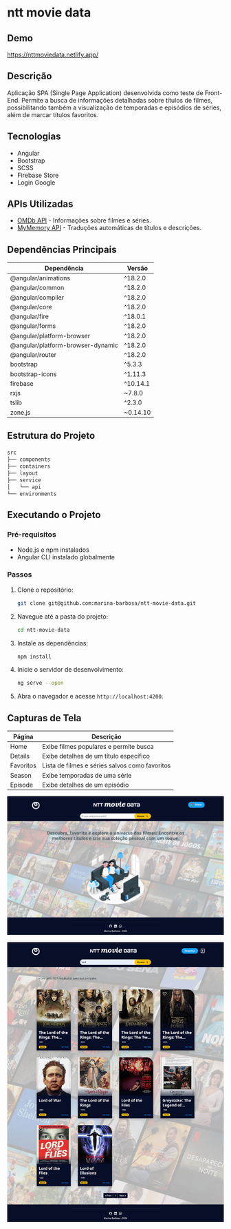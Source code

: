 # ntt movie data

## Demo
https://nttmoviedata.netlify.app/

## Descrição
Aplicação SPA (Single Page Application) desenvolvida como teste de Front-End. Permite a busca de informações detalhadas sobre títulos de filmes, possibilitando também a visualização de temporadas e episódios de séries, além de marcar títulos favoritos. 

## Tecnologias
- Angular
- Bootstrap
- SCSS
- Firebase Store
- Login Google

## APIs Utilizadas
- [OMDb API](https://www.omdbapi.com/) - Informações sobre filmes e séries.
- [MyMemory API](https://mymemory.translated.net/) - Traduções automáticas de títulos e descrições.

## Dependências Principais

| Dependência                | Versão  |
|----------------------------|---------|
| @angular/animations        | ^18.2.0 |
| @angular/common            | ^18.2.0 |
| @angular/compiler          | ^18.2.0 |
| @angular/core              | ^18.2.0 |
| @angular/fire              | ^18.0.1 |
| @angular/forms             | ^18.2.0 |
| @angular/platform-browser  | ^18.2.0 |
| @angular/platform-browser-dynamic | ^18.2.0 |
| @angular/router            | ^18.2.0 |
| bootstrap                  | ^5.3.3  |
| bootstrap-icons            | ^1.11.3 |
| firebase                   | ^10.14.1|
| rxjs                       | ~7.8.0  |
| tslib                      | ^2.3.0  |
| zone.js                    | ~0.14.10|

## Estrutura do Projeto
```
src
├── components
├── containers
├── layout
├── service
│   └── api
└── environments
```

## Executando o Projeto

### Pré-requisitos
- Node.js e npm instalados
- Angular CLI instalado globalmente

### Passos
1. Clone o repositório:
   ```bash
   git clone git@github.com:marina-barbosa/ntt-movie-data.git
   ```
2. Navegue até a pasta do projeto:
   ```bash
   cd ntt-movie-data
   ```
3. Instale as dependências:
   ```bash
   npm install
   ```
4. Inicie o servidor de desenvolvimento:
   ```bash
   ng serve --open
   ```
5. Abra o navegador e acesse `http://localhost:4200`.

## Capturas de Tela
| Página      | Descrição                                     |
|-------------|----------------------------------------------|
| Home        | Exibe filmes populares e permite busca       |
| Details     | Exibe detalhes de um título específico       |
| Favoritos   | Lista de filmes e séries salvos como favoritos |
| Season      | Exibe temporadas de uma série                |
| Episode     | Exibe detalhes de um episódio                |


![img](./public/screenshots/screencapture01.png)


![img](./public/screenshots/screencapture02.png)

